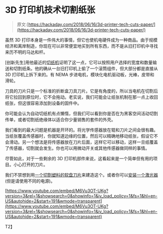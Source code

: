 # 3D 打印机技术切割纸张

> 原文:[https://hackaday.com/2018/06/16/3d-printer-tech-cuts-paper/](https://hackaday.com/2018/06/16/3d-printer-tech-cuts-paper/)

虽然 3D 打印本身是一件伟大的事情，但它也使机电硬件成为一种商品。由于规模经济和离岸制造，你现在可以非常便宜地买到所有东西，而不是从旧打印机中寻找来历不明的马达和杆。

[创新先生]用他最近的[切纸机](https://youtu.be/M6Vu3OT-UKg?t=5m42s)证明了这一点，它可以按照用户选择的宽度和数量输送和切割纸条。他的确从一台旧打印机上偷了一个滚筒组件，但大部分都是直接从 3D 打印机上拆下来的。有 NEMA 步进电机，模块化电机驱动板，光棒，皮带和滑轮。

刀具的刀片只是一个标准的折断盒刀具刀片。它是有角度的，所以当电机在切割后将它拉回到原位时，它不会拖动。老实说，我们可能会让纸张机制在那一点上收回纸张，但这很容易添加到设备的固件中。

你可能会认为自动切纸机有点懒惰，但我们可以看到你是否在为黑客空间活动切割传单，或者切割纸绝缘体以适合你少量销售的套件的外壳。

我们看到的最大问题是机器是开环的。将光学传感器放在辊和刀片之间会很有趣。当纸张覆盖传感器时，你就知道边缘的位置，然后可以精确地移动纸张，假设它不会滑动。另一个想法是将传感器放在刀片后面，这样它可以移动，这样一旦纸覆盖了传感器，切割就会发生。你也可以用微动开关或其他传感器做同样的事情。

尽管如此，对于一些剩余的 3D 打印机部件来说，这看起来是一个简单但有用的项目。小心打开的刀片。

我们不禁想到用[一个切割塑料的软盘刀片](https://hackaday.com/2016/06/11/plastic-cutter-made-of-3-5-floppy-disk/)来建造这个。或者你可以[安装一个激光器](https://hackaday.com/2015/01/31/paper-cutter-becomes-a-laser-engraver/)(但是请使用不同的电源)。

 [https://www.youtube.com/embed/M6Vu3OT-UKg?version=3&rel=1&showsearch=0&showinfo=1&iv_load_policy=1&fs=1&hl=en-US&autohide=2&start=191&wmode=transparent](https://www.youtube.com/embed/M6Vu3OT-UKg?version=3&rel=1&showsearch=0&showinfo=1&iv_load_policy=1&fs=1&hl=en-US&autohide=2&start=191&wmode=transparent)

T2】